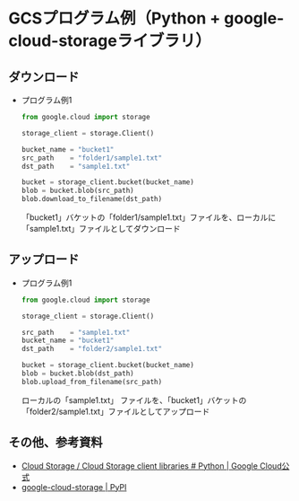 # GCSプログラム例（Python + google-cloud-storageライブラリ）

## ダウンロード

* プログラム例1
  ```py
  from google.cloud import storage

  storage_client = storage.Client()

  bucket_name = "bucket1"
  src_path    = "folder1/sample1.txt"
  dst_path    = "sample1.txt"

  bucket = storage_client.bucket(bucket_name)
  blob = bucket.blob(src_path)
  blob.download_to_filename(dst_path)
  ```

  「bucket1」バケットの「folder1/sample1.txt」ファイルを、ローカルに「sample1.txt」ファイルとしてダウンロード


## アップロード

* プログラム例1
  ```py
  from google.cloud import storage

  storage_client = storage.Client()

  src_path    = "sample1.txt"
  bucket_name = "bucket1"
  dst_path    = "folder2/sample1.txt"

  bucket = storage_client.bucket(bucket_name)
  blob = bucket.blob(dst_path)
  blob.upload_from_filename(src_path)
  ```

  ローカルの「sample1.txt」 ファイルを、「bucket1」バケットの「folder2/sample1.txt」ファイルとしてアップロード


## その他、参考資料

* [Cloud Storage / Cloud Storage client libraries # Python | Google Cloud公式](https://cloud.google.com/storage/docs/reference/libraries#client-libraries-install-python)
* [google-cloud-storage | PyPI](https://pypi.org/project/google-cloud-storage/)

